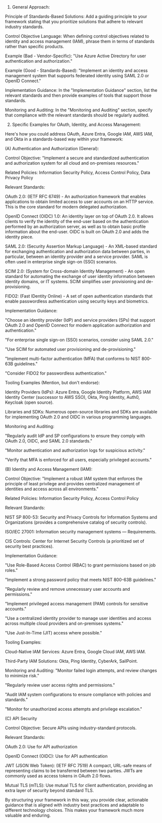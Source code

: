 1. General Approach:

Principle of Standards-Based Solutions: Add a guiding principle to your framework stating that you prioritize solutions that adhere to relevant industry standards.

Control Objective Language: When defining control objectives related to identity and access management (IAM), phrase them in terms of standards rather than specific products.

Example (Bad - Vendor-Specific): "Use Azure Active Directory for user authentication and authorization."

Example (Good - Standards-Based): "Implement an identity and access management system that supports federated identity using SAML 2.0 or OpenID Connect."

Implementation Guidance: In the "Implementation Guidance" section, list the relevant standards and then provide examples of tools that support those standards.

Monitoring and Auditing: In the "Monitoring and Auditing" section, specify that compliance with the relevant standards should be regularly audited.

2. Specific Examples for OAuth, Identity, and Access Management:

Here's how you could address OAuth, Azure Entra, Google IAM, AWS IAM, and Okta in a standards-based way within your framework:

(A) Authentication and Authorization (General):

Control Objective: "Implement a secure and standardized authentication and authorization system for all cloud and on-premises resources."

Related Policies: Information Security Policy, Access Control Policy, Data Privacy Policy

Relevant Standards:

OAuth 2.0: (IETF RFC 6749) - An authorization framework that enables applications to obtain limited access to user accounts on an HTTP service. This is the core standard for modern delegated authorization.

OpenID Connect (OIDC) 1.0: An identity layer on top of OAuth 2.0. It allows clients to verify the identity of the end-user based on the authentication performed by an authorization server, as well as to obtain basic profile information about the end-user. OIDC is built on OAuth 2.0 and adds the identity piece.

SAML 2.0: (Security Assertion Markup Language) - An XML-based standard for exchanging authentication and authorization data between parties, in particular, between an identity provider and a service provider. SAML is often used in enterprise single sign-on (SSO) scenarios.

SCIM 2.0: (System for Cross-domain Identity Management) - An open standard for automating the exchange of user identity information between identity domains, or IT systems. SCIM simplifies user provisioning and de-provisioning.

FIDO2: (Fast IDentity Online) - A set of open authentication standards that enable passwordless authentication using security keys and biometrics.

Implementation Guidance:

"Choose an identity provider (IdP) and service providers (SPs) that support OAuth 2.0 and OpenID Connect for modern application authorization and authentication."

"For enterprise single sign-on (SSO) scenarios, consider using SAML 2.0."

"Use SCIM for automated user provisioning and de-provisioning."

"Implement multi-factor authentication (MFA) that conforms to NIST 800-63B guidelines."

"Consider FIDO2 for passwordless authentication."

Tooling Examples (Mention, but don't endorse):

Identity Providers (IdPs): Azure Entra, Google Identity Platform, AWS IAM Identity Center (successor to AWS SSO), Okta, Ping Identity, Auth0, Keycloak (open source).

Libraries and SDKs: Numerous open-source libraries and SDKs are available for implementing OAuth 2.0 and OIDC in various programming languages.

Monitoring and Auditing:

"Regularly audit IdP and SP configurations to ensure they comply with OAuth 2.0, OIDC, and SAML 2.0 standards."

"Monitor authentication and authorization logs for suspicious activity."

"Verify that MFA is enforced for all users, especially privileged accounts."

(B) Identity and Access Management (IAM):

Control Objective: "Implement a robust IAM system that enforces the principle of least privilege and provides centralized management of identities and access across all environments."

Related Policies: Information Security Policy, Access Control Policy

Relevant Standards:

NIST SP 800-53: Security and Privacy Controls for Information Systems and Organizations (provides a comprehensive catalog of security controls).

ISO/IEC 27001: Information security management systems — Requirements.

CIS Controls: Center for Internet Security Controls (a prioritized set of security best practices).

Implementation Guidance:

"Use Role-Based Access Control (RBAC) to grant permissions based on job roles."

"Implement a strong password policy that meets NIST 800-63B guidelines."

"Regularly review and remove unnecessary user accounts and permissions."

"Implement privileged access management (PAM) controls for sensitive accounts."

"Use a centralized identity provider to manage user identities and access across multiple cloud providers and on-premises systems."

"Use Just-In-Time (JIT) access where possible."

Tooling Examples:

Cloud-Native IAM Services: Azure Entra, Google Cloud IAM, AWS IAM.

Third-Party IAM Solutions: Okta, Ping Identity, CyberArk, SailPoint.

Monitoring and Auditing:
"Monitor failed login attempts, and review changes to minimize risk."

"Regularly review user access rights and permissions."

"Audit IAM system configurations to ensure compliance with policies and standards."

"Monitor for unauthorized access attempts and privilege escalation."

(C) API Security

Control Objective: Secure APIs using industry-standard protocols.

Relevant Standards:

OAuth 2.0: Use for API authorization

OpenID Connect (OIDC): Use for API authentication

JWT (JSON Web Token): (IETF RFC 7519) A compact, URL-safe means of representing claims to be transferred between two parties. JWTs are commonly used as access tokens in OAuth 2.0 flows.

Mutual TLS (mTLS): Use mutual TLS for client authentication, providing an extra layer of security beyond standard TLS.

By structuring your framework in this way, you provide clear, actionable guidance that is aligned with industry best practices and adaptable to different technology choices. This makes your framework much more valuable and enduring.
